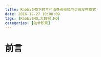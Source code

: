 ```yaml
---
title: RabbitMQ下的生产消费者模式与订阅发布模式
date: 2016-12-27 10:08:09
tags: [RabbitMQ,大数据,MQ]
categories: [技术积累]
---
```

# 前言
#